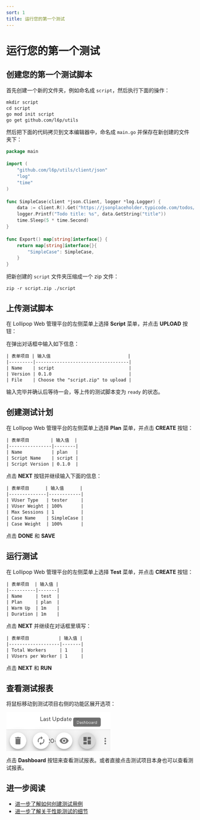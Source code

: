 ```yaml
---
sort: 1
title: 运行您的第一个测试
---
```


# 运行您的第一个测试

## 创建您的第一个测试脚本

首先创建一个新的文件夹，例如命名成 `script`，然后执行下面的操作：

```shell
mkdir script
cd script
go mod init script
go get github.com/l6p/utils
```

然后把下面的代码拷贝到文本编辑器中，命名成 `main.go` 并保存在新创建的文件夹下：

```go
package main

import (
	"github.com/l6p/utils/client/json"
	"log"
	"time"
)

func SimpleCase(client *json.Client, logger *log.Logger) {
	data := client.R().Get("https://jsonplaceholder.typicode.com/todos/1").D()
	logger.Printf("Todo title: %s", data.GetString("title"))
	time.Sleep(5 * time.Second)
}

func Export() map[string]interface{} {
	return map[string]interface{}{
		"SimpleCase": SimpleCase,
	}
}
```

把新创建的 `script` 文件夹压缩成一个 zip 文件：

```shell
zip -r script.zip ./script
```

## 上传测试脚本

在 Lollipop Web 管理平台的左侧菜单上选择 **Script** 菜单，并点击 **UPLOAD** 按钮：

在弹出对话框中输入如下信息：

```text
| 表单项目 | 输入值                             |
|---------|-----------------------------------|
| Name    | script                            |
| Version | 0.1.0                             |
| File    | Choose the "script.zip" to upload |
```

输入完毕并确认后等待一会，等上传的测试脚本变为 `ready` 的状态。

## 创建测试计划

在 Lollipop Web 管理平台的左侧菜单上选择 **Plan** 菜单，并点击 **CREATE** 按钮：

```text
| 表单项目        | 输入值  |
|----------------|--------|
| Name           | plan   |
| Script Name    | script |
| Script Version | 0.1.0  |
```

点击 **NEXT** 按钮并继续输入下面的信息：

```text
| 表单项目      | 输入值      |
|--------------|------------|
| VUser Type   | tester     |
| VUser Weight | 100%       |
| Max Sessions | 1          |
| Case Name    | SimpleCase |
| Case Weight  | 100%       |
```

点击 **DONE** 和 **SAVE**

## 运行测试

在 Lollipop Web 管理平台的左侧菜单上选择 **Test** 菜单，并点击 **CREATE** 按钮：

```text
| 表单项目  | 输入值 |
|----------|-------|
| Name     | test  |
| Plan     | plan  |
| Warm Up  | 1m    |
| Duration | 1m    |
```

点击 **NEXT** 并继续在对话框里填写：

```text
| 表单项目           | 输入值 |
|-------------------|-------|
| Total Workers     | 1     |
| VUsers per Worker | 1     |
```

点击 **NEXT** 和 **RUN**

## 查看测试报表

将鼠标移动到测试项目右侧的功能区展开选项：

<style>
    img[alt=pic00000001] { 
        display: block;
        width: 280px; 
    }
</style>
![pic00000001](/assets/images/pic00000001.png)

点击 **Dashboard** 按钮来查看测试报表。或者直接点击测试项目本身也可以查看测试报表。

## 进一步阅读

* [进一步了解如何创建测试用例](/cn/ScriptGuides)
* [进一步了解关于性能测试的细节](/cn/TestingGuides)
